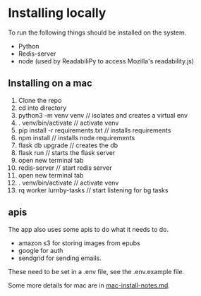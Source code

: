 # Installing locally
To run the following things should be installed on the system. 

- Python
- Redis-server
- node (used by ReadabiliPy to access Mozilla's readability.js)

## Installing on a mac
1. Clone the repo
1. cd into directory
1. python3 -m venv venv // isolates and creates a virtual env
1. . venv/bin/activate // activate venv
1. pip install -r requirements.txt // installs requirements
1. npm install // installs node requirements
1. flask db upgrade // creates the db
1. flask run // starts the flask server
1. open new terminal tab
1. redis-server // start redis server
1. open new terminal tab
1. . venv/bin/activate // activate venv
1. rq worker lurnby-tasks // start listening for bg tasks

## apis
The app also uses some apis to do what it needs to do. 
- amazon s3 for storing images from epubs
- google for auth
- sendgrid for sending emails.

These need to be set in a .env file, see the .env.example file.

Some more details for mac are in [mac-install-notes.md](./mac-install-notes.md).

